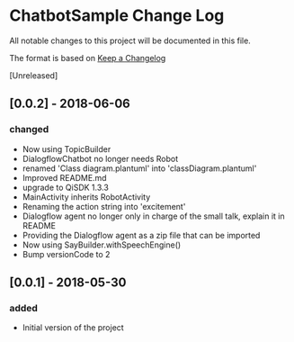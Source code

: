 # ChatbotSample Change Log
All notable changes to this project will be documented in this file.

The format is based on [Keep a Changelog](http://keepachangelog.com/)


[Unreleased]

## [0.0.2] - 2018-06-06

### changed
- Now using TopicBuilder
- DialogflowChatbot no longer needs Robot
- renamed 'Class diagram.plantuml' into 'classDiagram.plantuml'
- Improved README.md
- upgrade to QiSDK 1.3.3
- MainActivity inherits RobotActivity
- Renaming the action string into 'excitement'
- Dialogflow agent no longer only in charge of the small talk, explain it in README
- Providing the Dialogflow agent as a zip file that can be imported
- Now using SayBuilder.withSpeechEngine()
- Bump versionCode to 2

## [0.0.1] - 2018-05-30

### added
- Initial version of the project
